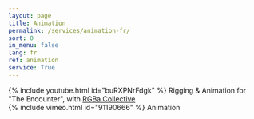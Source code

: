 ```yaml
---
layout: page
title: Animation
permalink: /services/animation-fr/
sort: 0
in_menu: false
lang: fr
ref: animation
service: True
---
```


{% include youtube.html id="buRXPNrFdgk" %}
Rigging & Animation for "The Encounter", with [RGBa Collective][1]
<br/>
{% include vimeo.html id="91190666" %}
Animation
<br/>

[1]: http://RGBa.fr
